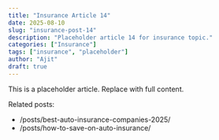 ```yaml
---
title: "Insurance Article 14"
date: 2025-08-10
slug: "insurance-post-14"
description: "Placeholder article 14 for insurance topic."
categories: ["Insurance"]
tags: ["insurance", "placeholder"]
author: "Ajit"
draft: true
---
```


This is a placeholder article. Replace with full content.

Related posts:

- /posts/best-auto-insurance-companies-2025/
- /posts/how-to-save-on-auto-insurance/

